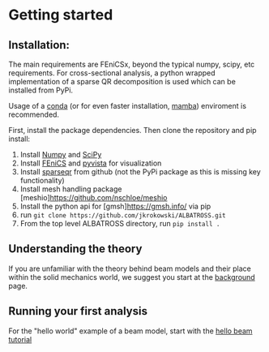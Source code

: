 # Getting started


## Installation:
The main requirements are FEniCSx, beyond the typical numpy, scipy, etc requirements. 
For cross-sectional analysis, a python wrapped implementation of a sparse QR decomposition is used which can be installed from PyPi. 

Usage of a [conda](https://docs.conda.io/projects/conda/en/latest/user-guide/install/index.html) (or for even faster installation, [mamba](https://mamba.readthedocs.io/en/latest/installation/mamba-installation.html)) enviroment is recommended.

First, install the package dependencies. Then clone the repository and pip install:

1. Install [Numpy](https://numpy.org/) and [SciPy](https://scipy.org/)
2. Install [FEniCS](https://fenicsproject.org/download/) and [pyvista](https://docs.pyvista.org/version/stable/) for visualization
3. Install [sparseqr](https://github.com/yig/PySPQR) from github (not the PyPi package as this is missing key functionality)
4. Install mesh handling package [meshio]https://github.com/nschloe/meshio 
5. Install the python api for [gmsh]https://gmsh.info/ via pip
6. run ```git clone https://github.com/jkrokowski/ALBATROSS.git```
7. From the top level ALBATROSS directory, run ```pip install .```

## Understanding the theory
If you are unfamiliar with the theory behind beam models and their place within the solid mechanics world, we suggest you start at the [background](./background.md) page. 

## Running your first analysis
For the "hello world" example of a beam model, start with the [hello beam tutorial](./tutorials/hello_beam) 